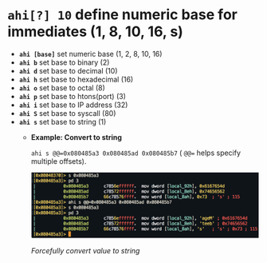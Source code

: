 <!-- TITLE: ahi -->

#  **`ahi[?] 10`** define numeric base for immediates (1, 8, 10, 16, s)

- **`ahi [base]`** set numeric base (1, 2, 8, 10, 16)
- **`ahi b`** set base to binary (2)
- **`ahi d`** set base to decimal (10)
- **`ahi h`** set base to hexadecimal (16)
- **`ahi o`** set base to octal (8)
- **`ahi p`** set base to htons(port) (3)
- **`ahi i`** set base to IP address (32)
- **`ahi S`** set base to syscall (80)
- **`ahi s`** set base to string (1)
  - **Example: Convert to string**

     `ahi s @@=0x080485a3 0x080485ad 0x080485b7` ( `@@=` helps specify multiple offsets).

    ![Ahi](/uploads/a-afvd/ahi.png "Ahi")

     _Forcefully convert value to string_